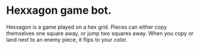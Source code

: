 # Hexxagon game bot.

Hexxagon is a game played on a hex grid. Pieces can either copy themselves one square away, or jump two squares away. When you copy or land next to an enemy piece, it flips to your color.
